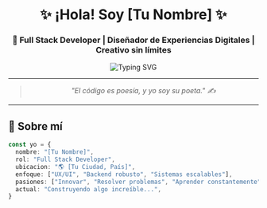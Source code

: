 <h1 align="center">✨ ¡Hola! Soy [Tu Nombre] ✨</h1>
<h3 align="center">🚀 Full Stack Developer | Diseñador de Experiencias Digitales | Creativo sin límites</h3>

<p align="center">
  <img src="https://readme-typing-svg.demolab.com?font=Fira+Code&duration=3000&pause=1000&color=00F0FF&center=true&vCenter=true&width=435&lines=Apasionado+por+el+Código+Limpio;Diseñando+el+futuro+una+l%C3%ADnea+a+la+vez;Innovando+con+cada+proyecto" alt="Typing SVG" />
</p>

---

<blockquote align="center">
  <em>"El código es poesía, y yo soy su poeta." ✍️</em>
</blockquote>

---

## 🧠 Sobre mí

```ts
const yo = {
  nombre: "[Tu Nombre]",
  rol: "Full Stack Developer",
  ubicacion: "🌎 [Tu Ciudad, País]",
  enfoque: ["UX/UI", "Backend robusto", "Sistemas escalables"],
  pasiones: ["Innovar", "Resolver problemas", "Aprender constantemente"],
  actual: "Construyendo algo increíble...",
}

